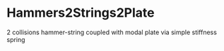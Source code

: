 # Hammers2Strings2Plate
2 collisions hammer-string coupled with modal plate via simple stiffness spring
